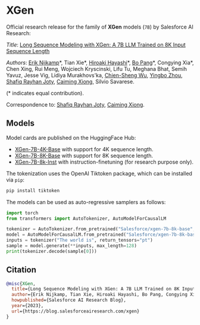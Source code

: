 # XGen

Official research release for the family of **XGen** models (`7B`) by Salesforce AI Research:

*Title*: [Long Sequence Modeling with XGen: A 7B LLM Trained on 8K Input Sequence Length](https://blog.salesforceairesearch.com/xgen/)

*Authors*: [Erik Nijkamp](https://eriknijkamp.com)\*, Tian Xie\*, [Hiroaki Hayashi](https://hiroakih.me/)\*, [Bo Pang](https://scholar.google.com/citations?user=s9fNEVEAAAAJ&hl=en)\*, Congying Xia\*, Chen Xing, Rui Meng, Wojciech Kryscinski, Lifu Tu, Meghana Bhat, Semih Yavuz, Jesse Vig, Lidiya Murakhovs'ka, [Chien-Sheng Wu](https://jasonwu0731.github.io/), [Yingbo Zhou](https://scholar.google.com/citations?user=H_6RQ7oAAAAJ&hl=en), [Shafiq Rayhan Joty](https://raihanjoty.github.io/), [Caiming Xiong](http://cmxiong.com/), Silvio Savarese.

(* indicates equal contribution).

Correspondence to: [Shafiq Rayhan Joty](mailto:sjoty@salesforce.com), [Caiming Xiong](mailto:cxiong@salesforce.com).

## Models

Model cards are published on the HuggingFace Hub:

* [XGen-7B-4K-Base](https://huggingface.co/Salesforce/xgen-7b-4k-base) with support for 4K sequence length.
* [XGen-7B-8K-Base](https://huggingface.co/Salesforce/xgen-7b-8k-base) with support for 8K sequence length.
* [XGen-7B-8k-Inst](https://huggingface.co/Salesforce/xgen-7b-8k-inst) with instruction-finetuning (for research purpose only).

The tokenization uses the OpenAI Tiktoken package, which can be installed via `pip`:

```sh
pip install tiktoken
```

The models can be used as auto-regressive samplers as follows:

```python
import torch
from transformers import AutoTokenizer, AutoModelForCausalLM

tokenizer = AutoTokenizer.from_pretrained("Salesforce/xgen-7b-8k-base", trust_remote_code=True)
model = AutoModelForCausalLM.from_pretrained("Salesforce/xgen-7b-8k-base", torch_dtype=torch.bfloat16)
inputs = tokenizer("The world is", return_tensors="pt")
sample = model.generate(**inputs, max_length=128)
print(tokenizer.decode(sample[0]))
```

## Citation

```bibtex
@misc{XGen,
  title={Long Sequence Modeling with XGen: A 7B LLM Trained on 8K Input Sequence Length},
  author={Erik Nijkamp, Tian Xie, Hiroaki Hayashi, Bo Pang, Congying Xia, Chen Xing, Rui Meng, Wojciech Kryscinski, Lifu Tu, Meghana Bhat, Semih Yavuz, Jesse Vig, Lidiya Murakhovs'ka, Chien-Sheng Wu, Yingbo Zhou, Shafiq Rayhan Joty, Caiming Xiong, Silvio Savarese},
  howpublished={Salesforce AI Research Blog},
  year={2023},
  url={https://blog.salesforceairesearch.com/xgen}
}
```
